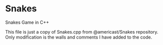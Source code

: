 # Snakes
Snakes Game in C++

 This file is just a copy of Snakes.cpp from @americast/Snakes repository. Only modification is the walls and comments I have added to the code.
